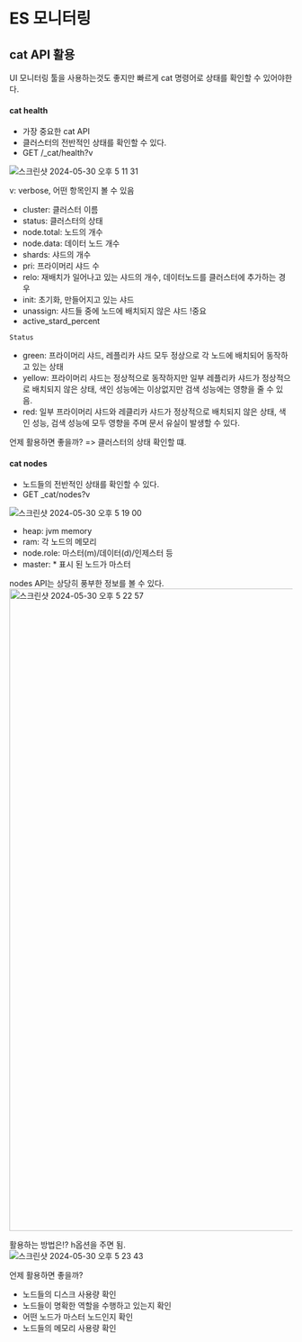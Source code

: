 # ES 모니터링
## cat API 활용
UI 모니터링 툴을 사용하는것도 좋지만 빠르게 cat 명령어로 상태를 확인할 수 있어야한다.  

#### cat health
* 가장 중요한 cat API
* 클러스터의 전반적인 상태를 확인할 수 있다.
* GET /_cat/health?v

![스크린샷 2024-05-30 오후 5 11 31](https://github.com/shmin7777/ELK-study/assets/67637716/cffceef4-3d5b-4343-8e98-701f6b15d526)

v: verbose, 어떤 항목인지 볼 수 있음  

* cluster: 클러스터 이름
* status: 클러스터의 상태
* node.total: 노드의 개수
* node.data: 데이터 노드 개수
* shards: 샤드의 개수
* pri: 프라이머리 샤드 수
* relo: 재배치가 일어나고 있는 샤드의 개수, 데이터노드를 클러스터에 추가하는 경우
* init: 초기화, 만들어지고 있는 샤드
* unassign: 샤드들 중에 노드에 배치되지 않은 샤드 !중요
* active_stard_percent

`Status`  
* green: 프라이머리 샤드, 레플리카 샤드 모두 정상으로 각 노드에 배치되어 동작하고 있는 상태
* yellow: 프라이머리 샤드는 정상적으로 동작하지만 일부 레플리카 샤드가 정상적으로 배치되지 않은 상태, 색인 성능에는 이상없지만 검색 성능에는 영향을 줄 수 있음.
* red: 일부 프라이머리 샤드와 레클리카 샤드가 정상적으로 배치되지 않은 상태, 색인 성능, 검색 성능에 모두 영향을 주며 문서 유실이 발생할 수 있다.

언제 활용하면 좋을까? => 클러스터의 상태 확인할 떄.

#### cat nodes
* 노드들의 전반적인 상태를 확인할 수 있다.
* GET _cat/nodes?v

![스크린샷 2024-05-30 오후 5 19 00](https://github.com/shmin7777/ELK-study/assets/67637716/760680fc-16ca-426f-aeab-04fc6967d30a)  

* heap: jvm memory
* ram: 각 노드의 메모리
* node.role: 마스터(m)/데이터(d)/인제스터 등
* master: * 표시 된 노드가 마스터

nodes API는 상당히 풍부한 정보를 볼 수 있다.  
<img width="1141" alt="스크린샷 2024-05-30 오후 5 22 57" src="https://github.com/shmin7777/ELK-study/assets/67637716/07ff4b37-3d38-41e9-9d17-d3150a7a1d83">  

활용하는 방법은!? h옵션을 주면 됨.  
![스크린샷 2024-05-30 오후 5 23 43](https://github.com/shmin7777/ELK-study/assets/67637716/ba08d431-e054-4fab-8bdf-a52358016f99)  


언제 활용하면 좋을까?  
* 노드들의 디스크 사용량 확인
* 노드들이 명확한 역할을 수행하고 있는지 확인
* 어떤 노드가 마스터 노드인지 확인
* 노드들의 메모리 사용량 확인


